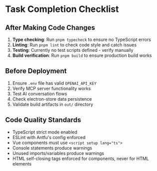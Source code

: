 # Task Completion Checklist

## After Making Code Changes
1. **Type checking**: Run `pnpm typecheck` to ensure no TypeScript errors
2. **Linting**: Run `pnpm lint` to check code style and catch issues
3. **Testing**: Currently no test scripts defined - verify manually
4. **Build verification**: Run `pnpm build` to ensure production build works

## Before Deployment
1. Ensure `.env` file has valid `OPENAI_API_KEY`
2. Verify MCP server functionality works
3. Test AI conversation flows
4. Check electron-store data persistence
5. Validate build artifacts in `out/` directory

## Code Quality Standards
- TypeScript strict mode enabled
- ESLint with Antfu's config enforced
- Vue components must use `<script setup lang="ts">`
- Console statements produce warnings
- Unused imports/variables produce warnings
- HTML self-closing tags enforced for components, never for HTML elements